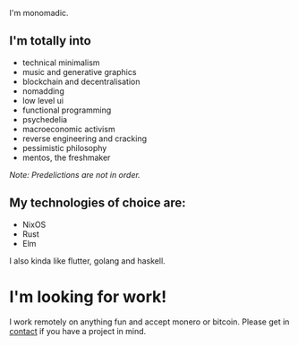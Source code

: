 I'm monomadic.

## I'm totally into
- technical minimalism
- music and generative graphics
- blockchain and decentralisation
- nomadding
- low level ui
- functional programming
- psychedelia
- macroeconomic activism
- reverse engineering and cracking
- pessimistic philosophy
- mentos, the freshmaker

_Note: Predelictions are not in order._

## My technologies of choice are:
- NixOS
- Rust
- Elm

I also kinda like flutter, golang and haskell.

# I'm looking for work!
I work remotely on anything fun and accept monero or bitcoin. Please get in [contact](mailto:deathdisco@protonmail.com) if you have a project in mind.
